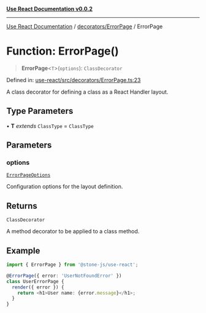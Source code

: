 [**Use React Documentation v0.0.2**](../../../README.md)

***

[Use React Documentation](../../../modules.md) / [decorators/ErrorPage](../README.md) / ErrorPage

# Function: ErrorPage()

> **ErrorPage**\<`T`\>(`options`): `ClassDecorator`

Defined in: [use-react/src/decorators/ErrorPage.ts:23](https://github.com/stonemjs/use-react/blob/a85b32b76e105a7bc655ce084e0841ade8b0df8a/src/decorators/ErrorPage.ts#L23)

A class decorator for defining a class as a React Handler layout.

## Type Parameters

• **T** *extends* `ClassType` = `ClassType`

## Parameters

### options

[`ErrorPageOptions`](../../../declarations/interfaces/ErrorPageOptions.md)

Configuration options for the layout definition.

## Returns

`ClassDecorator`

A method decorator to be applied to a class method.

## Example

```typescript
import { ErrorPage } from '@stone-js/use-react';

@ErrorPage({ error: 'UserNotFoundError' })
class UserErrorPage {
  render({ error }) {
    return <h1>User name: {error.message}</h1>;
  }
}
```

